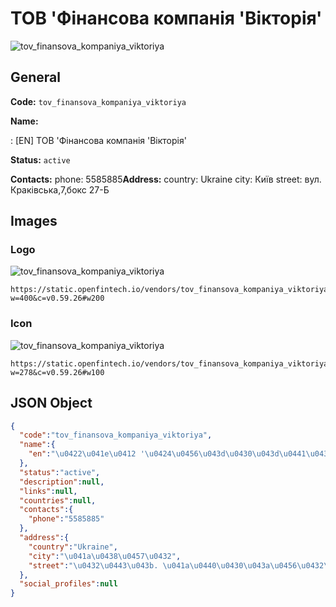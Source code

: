 
# ТОВ 'Фінансова компанія 'Вікторія' 
![tov_finansova_kompaniya_viktoriya](https://static.openfintech.io/vendors/tov_finansova_kompaniya_viktoriya/logo.svg?w=400&c=v0.59.26#w200)  

## General 
 
**Code:** `tov_finansova_kompaniya_viktoriya` 
 
**Name:** 
 
:	[EN] ТОВ 'Фінансова компанія 'Вікторія' 
 
**Status:** `active` 
 
**Contacts:** 
phone: 5585885**Address:** 
country: Ukraine 
city: Київ 
street: вул. Краківська,7,бокс 27-Б 

## Images 

### Logo 
 
![tov_finansova_kompaniya_viktoriya](https://static.openfintech.io/vendors/tov_finansova_kompaniya_viktoriya/logo.svg?w=400&c=v0.59.26#w200)  

```
https://static.openfintech.io/vendors/tov_finansova_kompaniya_viktoriya/logo.svg?w=400&c=v0.59.26#w200
```  

### Icon 
 
![tov_finansova_kompaniya_viktoriya](https://static.openfintech.io/vendors/tov_finansova_kompaniya_viktoriya/icon.svg?w=278&c=v0.59.26#w100)  

```
https://static.openfintech.io/vendors/tov_finansova_kompaniya_viktoriya/icon.svg?w=278&c=v0.59.26#w100
```  

## JSON Object 

```json
{
  "code":"tov_finansova_kompaniya_viktoriya",
  "name":{
    "en":"\u0422\u041e\u0412 '\u0424\u0456\u043d\u0430\u043d\u0441\u043e\u0432\u0430 \u043a\u043e\u043c\u043f\u0430\u043d\u0456\u044f '\u0412\u0456\u043a\u0442\u043e\u0440\u0456\u044f'"
  },
  "status":"active",
  "description":null,
  "links":null,
  "countries":null,
  "contacts":{
    "phone":"5585885"
  },
  "address":{
    "country":"Ukraine",
    "city":"\u041a\u0438\u0457\u0432",
    "street":"\u0432\u0443\u043b. \u041a\u0440\u0430\u043a\u0456\u0432\u0441\u044c\u043a\u0430,7,\u0431\u043e\u043a\u0441 27-\u0411"
  },
  "social_profiles":null
}
```  
